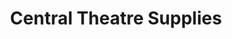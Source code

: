 ---
title: "Central Theatre Supplies"
url: /birmingham/central-theatre-supplies/
shop: Allgemein
---